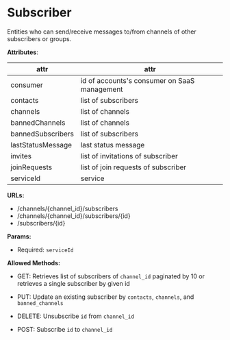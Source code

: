 # Subscriber

Entities who can send/receive messages to/from channels of other subscribers
or groups.

__Attributes__:

| attr               | attr                                          |
| ------------------ | ----------------------------------------------|
| consumer           | id of accounts's consumer on SaaS management  |
| contacts           | list of subscribers                           |
| channels           | list of channels                              |
| bannedChannels     | list of channels                              |
| bannedSubscribers  | list of subscribers                           |
| lastStatusMessage  | last status message                           |
| invites            | list of invitations of subscriber             |
| joinRequests       | list of join requests of subscriber           |
| serviceId          | service                                       |



__URLs:__
  * /channels/{channel_id}/subscribers
  * /channels/{channel_id}/subscribers/{id}
  * /subscribers/{id}

__Params:__

  * Required: `serviceId`

__Allowed Methods:__

  * GET:
    Retrieves list of subscribers of `channel_id` paginated by 10 or retrieves a single subscriber by given id

  * PUT:
    Update an existing subscriber by `contacts`, `channels`, and `banned_channels`

  * DELETE:
    Unsubscribe `id` from `channel_id`

  * POST:
    Subscribe `id` to `channel_id`

